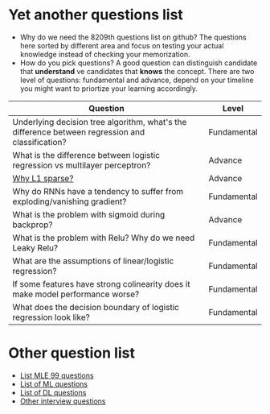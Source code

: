 # Yet another questions list

* Why do we need the 8209th questions list on github? The questions here sorted by different area and focus on testing your actual knowledge instead of checking your memorization. 
* How do you pick questions? A good question can distinguish candidate that **understand** ve candidates that **knows** the concept. There are two level of questions: fundamental and advance, depend on your timeline you might want to priortize your learning accordingly. 



| Question | Level |
| ------------- | ------------- |
| Underlying decision tree algorithm, what's the difference between regression and classification? | Fundamental |
| What is the difference between logistic regression vs multilayer perceptron? | Advance |
| [Why L1 sparse?](https://stats.stackexchange.com/questions/45643/why-l1-norm-for-sparse-models) | Advance |
| Why do RNNs have a tendency to suffer from exploding/vanishing gradient?  | Fundamental |
| What is the problem with sigmoid during backprop?  | Advance |
| What is the problem with Relu? Why do we need Leaky Relu?  | Fundamental |
| What are the assumptions of linear/logistic regression?  | Fundamental |
| If some features have strong colinearity does it make model performance worse?  | Fundamental |
| What does the decision boundary of logistic regression look like?  | Fundamental | 
 

 # Other question list
 * [List MLE 99 questions](https://drive.google.com/file/d/14ra3ccTyNw3X5v7d7q-UkYV_VJNLDHcm/view?usp=sharing)
 * [List of ML questions](https://github.com/Sroy20/machine-learning-interview-questions/blob/master/list_of_questions_machine_learning.md)
 * [List of DL questions](https://github.com/Sroy20/machine-learning-interview-questions/blob/master/list_of_questions_deep_learning.md)
 * [Other interview questions](https://github.com/Feynman687/Interviews/blob/master/StatML.md)
 

